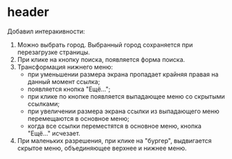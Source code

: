 # header
Добавил интеракивности:
1. Можно выбрать город. Выбранный город сохраняется при перезагрузке страницы.
2. При клике на кнопку поиска, появляется форма поиска.
3. Трансформация нижнего меню:
    - при уменьшении размера экрана пропадает крайняя правая на данный момент ссылка;
    - появляется кнопка "Ещё...";
    - при клике по кнопке появляется выпадающее меню со скрытыми ссылками;
    - при увеличении размера экрана ссылки из выпадающего меню перемещаются в основное меню;
    - когда все ссылки переместятся в основное меню, кнопка "Ещё..." исчезает.
4. При маленьких разрешения, при клике на "бургер", выдвигается скрытое меню, объединяющее верхнее и нижнее меню.
